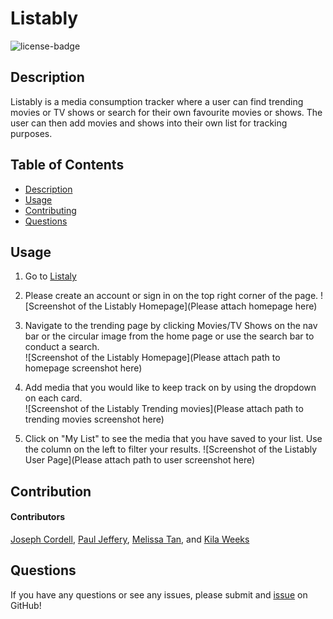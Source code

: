# Listably

![license-badge](https://img.shields.io/badge/license-MIT-yellow)

## Description
Listably is a media consumption tracker where a user can find trending movies or TV shows or search for their own favourite movies or shows. The user can then add movies and shows into their own list for tracking purposes. 

## Table of Contents
- [Description](#description)
- [Usage](#usage)
- [Contributing](#contributing)
- [Questions](#questions)

## Usage
1. Go to [Listaly](listably.herokuapp.com)
	
2. Please create an account or sign in on the top right corner of the page.
	![Screenshot of the Listably Homepage](Please attach homepage here)

3. Navigate to the trending page by clicking Movies/TV Shows on the nav bar or the circular image from the home page or use the search bar to conduct a search.</br>
	![Screenshot of the Listably Homepage](Please attach path to homepage screenshot here)

4. Add media that you would like to keep track on by using the dropdown on each card. <br>
    ![Screenshot of the Listably Trending movies](Please attach path to trending movies screenshot here)

5. Click on "My List" to see the media that you have saved to your list. Use the column on the left to filter your results.
    ![Screenshot of the Listably User Page](Please attach path to user screenshot here)

## Contribution
#### Contributors
[Joseph Cordell](https://github.com/JosephCordell), 
[Paul Jeffery](https://github.com/Paulndrwjeffrey), 
[Melissa Tan](https://github.com/melissa-tan), and
[Kila Weeks](https://github.com/kilaweeks)


## Questions
If you have any questions or see any issues, please submit and [issue](https://github.com/JosephCordell/Listably/issues) on GitHub!


